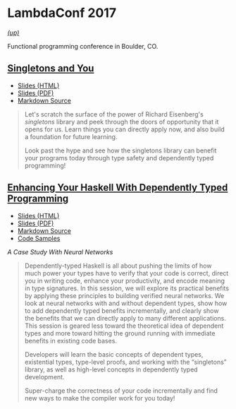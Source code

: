 LambdaConf 2017
===============

*[(up)](http://talks.jle.im/. "Talks")*

Functional programming conference in Boulder, CO.

[Singletons and You](http://talks.jle.im/lambdaconf-2017/singletons "Singletons and You")
-----------------------------------------------------------------------------------------

-   [Slides (HTML)](http://talks.jle.im/lambdaconf-2017/singletons/singleton-slides.html "Slides (HTML)")
-   [Slides (PDF)](http://talks.jle.im/lambdaconf-2017/singletons/singleton-slides.pdf "Slides (PDF)")
-   [Markdown Source](https://github.com/mstksg/talks/tree/master/lambdaconf-2017/singletons/singleton-slides.md "Markdown Source")

> Let's scratch the surface of the power of Richard Eisenberg's
> *singletons* library and peek through the doors of opportunity that it
> opens for us. Learn things you can directly apply now, and also build
> a foundation for future learning.
>
> Look past the hype and see how the singletons library can benefit your
> programs today through type safety and dependently typed programming!

[Enhancing Your Haskell With Dependently Typed Programming](http://talks.jle.im/lambdaconf-2017/dependent-types "Enhancing Your Haskell With Dependently Typed Programming")
----------------------------------------------------------------------------------------------------------------------------------------------------------------------------

-   [Slides (HTML)](http://talks.jle.im/lambdaconf-2017/dependent-types/dependent-types.html "Slides (HTML)")
-   [Slides (PDF)](http://talks.jle.im/lambdaconf-2017/dependent-types/dependent-types.pdf "Slides (PDF)")
-   [Markdown Source](https://github.com/mstksg/talks/tree/master/lambdaconf-2017/dependent-types/dependent-types.md "Markdown Source")
-   [Code Samples](https://github.com/mstksg/talks/tree/master/lambdaconf-2017/dependent-types "Code Samples")

*A Case Study With Neural Networks*

> Dependently-typed Haskell is all about pushing the limits of how much
> power your types have to verify that your code is correct, direct you
> in writing code, enhance your productivity, and encode meaning in type
> signatures. In this session, we will explore its practical benefits by
> applying these principles to building verified neural networks. We
> look at neural networks with and without dependent types, show how to
> add dependently typed benefits incrementally, and clearly show the
> benefits that we can directly apply to many different applications.
> This session is geared less toward the theoretical idea of dependent
> types and more toward hitting the ground running with immediate
> benefits in existing code bases.
>
> Developers will learn the basic concepts of dependent types,
> existential types, type-level proofs, and working with the
> “singletons” library, as well as high-level concepts in dependently
> typed development.
>
> Super-charge the correctness of your code incrementally and find new
> ways to make the compiler work for you today!